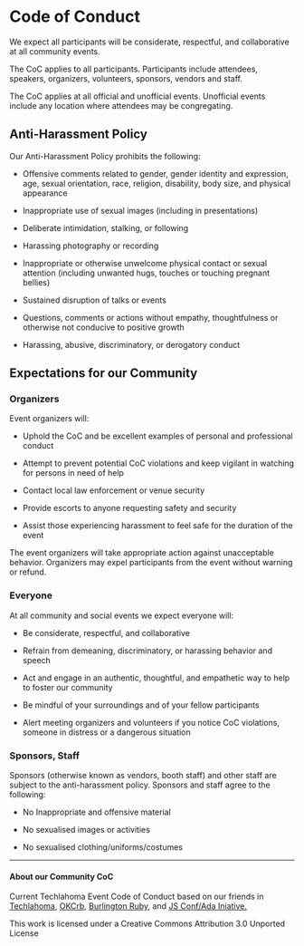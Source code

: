 # Code of Conduct
We expect all participants will be considerate, respectful, and collaborative at all community events.

The CoC applies to all participants. Participants include attendees, speakers, organizers, volunteers, sponsors, vendors and staff.

The CoC applies at all official and unofficial events. Unofficial events include any location where attendees may be congregating.

## Anti-Harassment Policy

Our Anti-Harassment Policy prohibits the following:

*   Offensive comments related to gender, gender identity and expression, age, sexual orientation, race, religion, disability, body size, and physical appearance

*   Inappropriate use of sexual images (including in presentations)

*   Deliberate intimidation, stalking, or following

*   Harassing photography or recording

*   Inappropriate or otherwise unwelcome physical contact or sexual attention (including unwanted hugs, touches or touching pregnant bellies)

*   Sustained disruption of talks or events

*   Questions, comments or actions without empathy, thoughtfulness or otherwise not conducive to positive growth

*   Harassing, abusive, discriminatory, or derogatory conduct

## Expectations for our Community

### Organizers

Event organizers will:

*   Uphold the CoC and be excellent examples of personal and professional conduct

*   Attempt to prevent potential CoC violations and keep vigilant in watching for persons in need of help

*   Contact local law enforcement or venue security

*   Provide escorts to anyone requesting safety and security

*   Assist those experiencing harassment to feel safe for the duration of the event

The event organizers will take appropriate action against unacceptable behavior. Organizers may expel participants from the event without warning or refund.


### Everyone

At all community and social events we expect everyone will:

*   Be considerate, respectful, and collaborative

*   Refrain from demeaning, discriminatory, or harassing behavior and speech

*   Act and engage in an authentic, thoughtful, and empathetic way to help to foster our community

*   Be mindful of your surroundings and of your fellow participants

*   Alert meeting organizers and volunteers if you notice CoC violations, someone in distress or a dangerous situation

### Sponsors, Staff

Sponsors (otherwise known as vendors, booth staff) and other staff are subject to the anti-harassment policy. Sponsors and staff agree to the following:

*   No Inappropriate and offensive material

*   No sexualised images or activities

*   No sexualised clothing/uniforms/costumes

-----

#### About our Community CoC
Current Techlahoma Event Code of Conduct based on our friends in [Techlahoma](https://github.com/techlahoma/CodeofConduct), [OKCrb](http://www.okcruby.org/about/), [Burlington Ruby](http://burlingtonrubyconference.com/conduct.html), and [JS Conf/Ada Iniative.](http://jsconf.com/codeofconduct.html)

This work is licensed under a Creative Commons Attribution 3.0 Unported License
